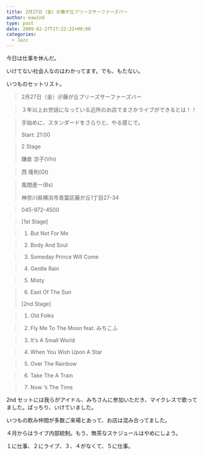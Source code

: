 ```yaml
---
title: 2月27日（金）＠藤が丘ブリーズサーファーズバー
author: eawind
type: post
date: 2009-02-27T17:22:22+09:00
categories:
  - Jazz
---
```

今日は仕事を休んだ。


いけてない社会人なのはわかってます。でも、もたない。

いつものセットリスト。



> 2月27日（金）＠藤が丘ブリーズサーファーズバー

>   
> ３年以上お世話になっている近所のお店でまさかライブができるとは！！

>   
> 手始めに、スタンダードをさらりと、やる感じで。
>
> Start: 21:00

>   
> 2 Stage
>
> 鎌倉 涼子(Vln)

>   
> 西 隆則(Gt)

>   
> 風間進一(Bs)
>
> 神奈川県横浜市青葉区藤が丘1丁目27-34

>   
> 045-972-4500

> [1st Stage]

>   
> 1. But Not For Me

>   
> 2. Body And Soul

>   
> 3. Someday Prince Will Come

>   
> 4. Gentle Rain

>   
> 5. Misty

>   
> 6. East Of The Sun
>
> [2nd Stage]

>   
> 1. Old Folks

>   
> 2. Fly Me To The Moon feat. みちこふ

>   
> 3. It's A Small World

>   
> 4. When You Wish Upon A Star

>   
> 5. Over The Rainbow

>   
> 6. Take The A Train

>   
> 7. Now &#8216;s The Time

2nd セットには我らがアイドル、みちさんに参加いただき、マイクレスで歌ってました。ばっちり、いけていました。

いつもの飲み仲間が多数ご来場とあって、お店は混み合ってました。

４月からはライブ内部統制。もう、無茶なスケジュールはやめにしよう。

１に仕事、２にライブ、３、４がなくて、５に仕事。
